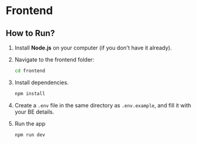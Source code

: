 # Frontend

## How to Run?

1. Install **Node.js** on your computer (if you don't have it already).

2. Navigate to the frontend folder:
   ```bash
   cd frontend
   ```

3. Install dependencies.
    ```bash
    npm install
    ```

4. Create a `.env` file in the same directory as `.env.example`, and fill it with your BE details.  

5. Run the app
    ```bash
    npm run dev
    ```